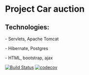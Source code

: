 <h1>Project Car auction </h1>
<h2>Technologies:</h2>
<p>- Servlets, Apache Tomcat</p>
<p>- Hibernate, Postgres</p>
<p>- HTML, bootstrap, ajax</p>
 
[![Build Status](https://travis-ci.com/denisRudie/job4j_car-auction.svg?branch=main)](https://travis-ci.com/denisRudie/job4j_car-auction)
[![codecov](https://codecov.io/gh/denisRudie/job4j_car-auction/branch/main/graph/badge.svg)](https://codecov.io/gh/denisRudie/job4j_car-auction)
